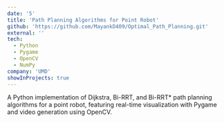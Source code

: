 ```yaml
---
date: '5'
title: 'Path Planning Algorithms for Point Robot'
github: 'https://github.com/MayankD409/Optimal_Path_Planning.git'
external: ''
tech:
  - Python
  - Pygame
  - OpenCV
  - NumPy
company: 'UMD'
showInProjects: true
---
```


A Python implementation of Dijkstra, Bi-RRT, and Bi-RRT* path planning algorithms for a point robot, featuring real-time visualization with Pygame and video generation using OpenCV.

